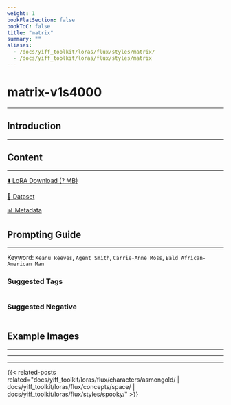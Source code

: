 ```yaml
---
weight: 1
bookFlatSection: false
bookToC: false
title: "matrix"
summary: ""
aliases:
  - /docs/yiff_toolkit/loras/flux/styles/matrix/
  - /docs/yiff_toolkit/loras/flux/styles/matrix
---
```


<!--markdownlint-disable MD025 MD033 -->

# matrix-v1s4000

---

## Introduction

---

## Content

---

[⬇️ LoRA Download (? MB)]()

[📐 Dataset]()

[📊 Metadata]()

## Prompting Guide

---

Keyword: `Keanu Reeves`, `Agent Smith`, `Carrie-Anne Moss`, `Bald African-American Man`

### Suggested Tags

```md
```

### Suggested Negative

```md
```

## Example Images

---

<div class="image-grid">
  <div class="image-grid-container">
    <a href="">
    </a>
    <a href="">
    </a>
  </div>
</div>

---

---

{{< related-posts related="docs/yiff_toolkit/loras/flux/characters/asmongold/ | docs/yiff_toolkit/loras/flux/concepts/space/ | docs/yiff_toolkit/loras/flux/styles/spooky/" >}}
